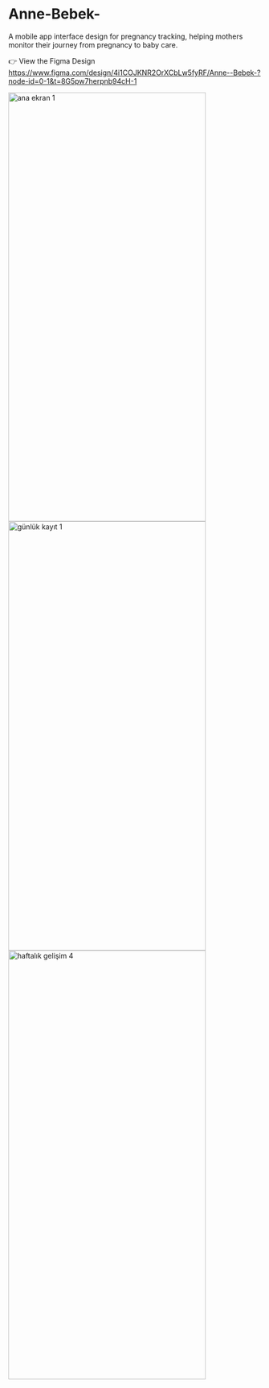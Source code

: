 # Anne-Bebek-
A mobile app interface design for pregnancy tracking, helping mothers monitor their journey from pregnancy to baby care.

👉 View the Figma Design
https://www.figma.com/design/4i1COJKNR2OrXCbLw5fyRF/Anne--Bebek-?node-id=0-1&t=8G5pw7herpnb94cH-1

<img width="393" height="852" alt="ana ekran 1" src="https://github.com/user-attachments/assets/8a26f45a-7be7-4bfe-8e30-7e9968bd0600" />
<img width="393" height="852" alt="günlük kayıt 1" src="https://github.com/user-attachments/assets/c343c30b-636a-4eec-aab4-a879341d0461" />
<img width="393" height="852" alt="haftalık gelişim 4" src="https://github.com/user-attachments/assets/dcbc41f4-98aa-4bc3-8d51-9f3ac918cbfe" />
